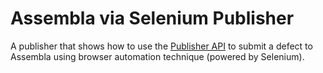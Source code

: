 Assembla via Selenium Publisher
==============

A publisher that shows how to use the [Publisher API](http://www.qasymphony.com/build-a-custom-publisher-with-qtrace-integration-api-2-0.html) to submit a defect to Assembla using browser automation technique (powered by Selenium).